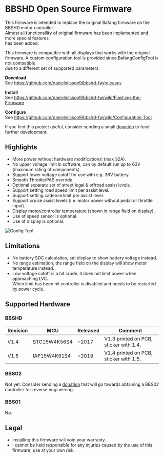 # BBSHD Open Source Firmware

This firmware is intended to replace the original Bafang firmware on the BBSHD motor controller.  
Almost all functionallity of original firmware has been implemented and more special features  
has been added.

This firmware is compatible with all displays that works with the original firmware.
A custom configuration tool is provided since BafangConfigTool is not compatible  
due to a different set of supported parameters.

**Download**  
See https://github.com/danielnilsson9/bbshd-fw/releases

**Install**  
See https://github.com/danielnilsson9/bbshd-fw/wiki/Flashing-the-Firmware

**Configure**  
See https://github.com/danielnilsson9/bbshd-fw/wiki/Configuration-Tool


If you find this project useful, consider sending a small [donation](https://www.paypal.com/donate/?business=LVAYFCMQYN8F4&no_recurring=0&item_name=BBSHD-FW&currency_code=USD) to fund further development.


## Highlights
* More power without hardware modifications! (max 32A).
* No upper voltage limit in software, can by default run up to 63V (maximum rating of components).
* Support lower voltage cutoff for use with e.g. 36V battery.
* Smooth Throttle/PAS override.
* Optional separate set of street legal & offroad assist levels.
* Support setting road speed limit per assist level.
* Support setting cadence limit per assist level.
* Support cruise assist levels (i.e. motor power without pedal or throttle input).
* Display motor/controller temperature (shown in range field on display).
* Use of speed sensor is optional.
* Use of display is optional.

![Config Tool](https://raw.githubusercontent.com/wiki/danielnilsson9/bbshd-fw/img/config_tool/config_tool3.png)

## Limitations
* No battery SOC calculation, set display to show battery voltage instead.
* No range estimation, the range field on the display will show motor temperature instead.
* Low voltage cutoff is a bit crude, it does not limit power when approaching LVC.  
When limit has been hit controller is disabled and needs to be restarted by power cycle.

## Supported Hardware

### BBSHD

Revision | MCU          | Released    | Comment
-------- | ------------ | ----------- | --------------------
V1.4     | STC15W4K56S4 | ~2017       | V1.3 printed on PCB, sticker with 1.4.
V1.5     | IAP15W4K61S4 | ~2019       | V1.4 printed on PCB, sticker with 1.5.

### BBS02

Not yet. Consider sending a [donation](https://www.paypal.com/donate/?business=LVAYFCMQYN8F4&no_recurring=0&item_name=BBSHD-FW&currency_code=USD) that will go towards obtaining a BBS02 controller for reverse engineering.

### BBS01

No.

## Legal
* Installing this firmware will void your warranty.
* I cannot be held responsible for any injuries caused by the use of this firmware, use at your own risk.
